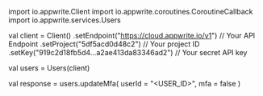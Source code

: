 import io.appwrite.Client
import io.appwrite.coroutines.CoroutineCallback
import io.appwrite.services.Users

val client = Client()
    .setEndpoint("https://cloud.appwrite.io/v1") // Your API Endpoint
    .setProject("5df5acd0d48c2") // Your project ID
    .setKey("919c2d18fb5d4...a2ae413da83346ad2") // Your secret API key

val users = Users(client)

val response = users.updateMfa(
    userId = "<USER_ID>",
    mfa = false
)
